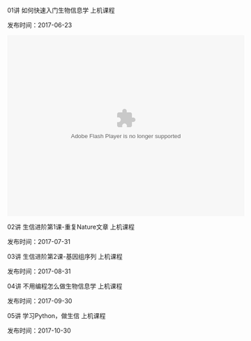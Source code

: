 

01讲 如何快速入门生物信息学  上机课程

发布时间：2017-06-23

<embed height="415" width="544" quality="high" allowfullscreen="true" type="application/x-shockwave-flash" src="//static.hdslb.com/miniloader.swf" flashvars="aid=11655592&page=1" pluginspage="//www.adobe.com/shockwave/download/download.cgi?P1_Prod_Version=ShockwaveFlash"></embed>

02讲 生信进阶第1课-重复Nature文章 上机课程

发布时间：2017-07-31

03讲 生信进阶第2课-基因组序列 上机课程

发布时间：2017-08-31

04讲 不用编程怎么做生物信息学 上机课程

发布时间：2017-09-30

05讲 学习Python，做生信 上机课程

发布时间：2017-10-30

